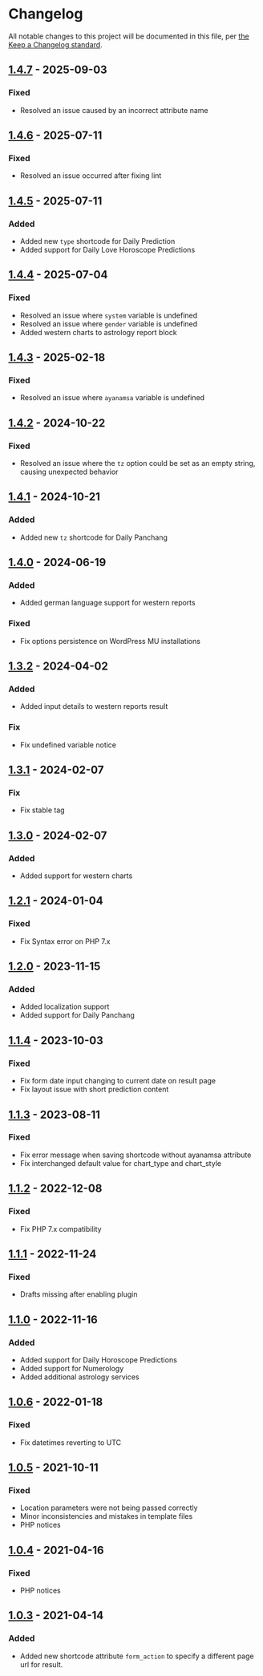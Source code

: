 # Changelog

All notable changes to this project will be documented in this file, per [the Keep a Changelog standard](http://keepachangelog.com/).

## [1.4.7] - 2025-09-03
### Fixed
- Resolved an issue caused by an incorrect attribute name

## [1.4.6] - 2025-07-11
### Fixed
- Resolved an issue occurred after fixing lint

## [1.4.5] - 2025-07-11
### Added
- Added new `type` shortcode for Daily Prediction
- Added support for Daily Love Horoscope Predictions

## [1.4.4] - 2025-07-04
### Fixed
- Resolved an issue where `system` variable is undefined
- Resolved an issue where `gender` variable is undefined
- Added western charts to astrology report block

## [1.4.3] - 2025-02-18
### Fixed
- Resolved an issue where `ayanamsa` variable is undefined

## [1.4.2] - 2024-10-22
### Fixed
- Resolved an issue where the `tz` option could be set as an empty string, causing unexpected behavior

## [1.4.1] - 2024-10-21
### Added
- Added new `tz` shortcode for Daily Panchang

## [1.4.0] - 2024-06-19
### Added
- Added german language support for western reports
### Fixed
- Fix options persistence on WordPress MU installations

## [1.3.2] - 2024-04-02
### Added
- Added input details to western reports result
### Fix
- Fix undefined variable notice

## [1.3.1] - 2024-02-07
### Fix
- Fix stable tag

## [1.3.0] - 2024-02-07
### Added
- Added support for western charts

## [1.2.1] - 2024-01-04
### Fixed
- Fix Syntax error on PHP 7.x

## [1.2.0] - 2023-11-15
### Added
- Added localization support
- Added support for Daily Panchang

## [1.1.4] - 2023-10-03
### Fixed
- Fix form date input changing to current date on result page
- Fix layout issue with short prediction content

## [1.1.3] - 2023-08-11
### Fixed
- Fix error message when saving shortcode without ayanamsa attribute
- Fix interchanged default value for chart_type and chart_style

## [1.1.2] - 2022-12-08
### Fixed
- Fix PHP 7.x compatibility

## [1.1.1] - 2022-11-24
### Fixed
- Drafts missing after enabling plugin

## [1.1.0] - 2022-11-16
### Added
- Added support for Daily Horoscope Predictions
- Added support for Numerology
- Added additional astrology services

## [1.0.6] - 2022-01-18
### Fixed
- Fix datetimes reverting to UTC

## [1.0.5] - 2021-10-11
### Fixed
- Location parameters were not being passed correctly
- Minor inconsistencies and mistakes in template files
- PHP notices

## [1.0.4] - 2021-04-16
### Fixed
- PHP notices

## [1.0.3] - 2021-04-14
### Added
- Added new shortcode attribute `form_action` to specify a different page url for result.

[1.4.7]: https://github.com/prokerala/wp-astrology/compare/v1.4.6...v1.4.7
[1.4.6]: https://github.com/prokerala/wp-astrology/compare/v1.4.5...v1.4.6
[1.4.5]: https://github.com/prokerala/wp-astrology/compare/v1.4.4...v1.4.5
[1.4.4]: https://github.com/prokerala/wp-astrology/compare/v1.4.3...v1.4.4
[1.4.3]: https://github.com/prokerala/wp-astrology/compare/v1.4.2...v1.4.3
[1.4.2]: https://github.com/prokerala/wp-astrology/compare/v1.4.1...v1.4.2
[1.4.1]: https://github.com/prokerala/wp-astrology/compare/v1.4.0...v1.4.1
[1.4.0]: https://github.com/prokerala/wp-astrology/compare/v1.3.2...v1.4.0
[1.3.2]: https://github.com/prokerala/wp-astrology/compare/v1.3.1...v1.3.2
[1.3.1]: https://github.com/prokerala/wp-astrology/compare/v1.3.0...v1.3.1
[1.3.0]: https://github.com/prokerala/wp-astrology/compare/v1.2.1...v1.3.0
[1.2.1]: https://github.com/prokerala/wp-astrology/compare/v1.2.0...v1.2.1
[1.2.0]: https://github.com/prokerala/wp-astrology/compare/v1.1.4...v1.2.0
[1.1.4]: https://github.com/prokerala/wp-astrology/compare/v1.1.3...v1.1.4
[1.1.3]: https://github.com/prokerala/wp-astrology/compare/v1.1.2...v1.1.3
[1.1.2]: https://github.com/prokerala/wp-astrology/compare/v1.1.1...v1.1.2
[1.1.1]: https://github.com/prokerala/wp-astrology/compare/v1.1.0...v1.1.1
[1.1.0]: https://github.com/prokerala/wp-astrology/compare/v1.0.6...v1.1.0
[1.0.6]: https://github.com/prokerala/wp-astrology/compare/v1.0.5...v1.0.6
[1.0.5]: https://github.com/prokerala/wp-astrology/compare/v1.0.4...v1.0.5
[1.0.4]: https://github.com/prokerala/wp-astrology/compare/v1.0.3...v1.0.4
[1.0.3]: https://github.com/prokerala/wp-astrology/compare/v1.0.2...v1.0.3
